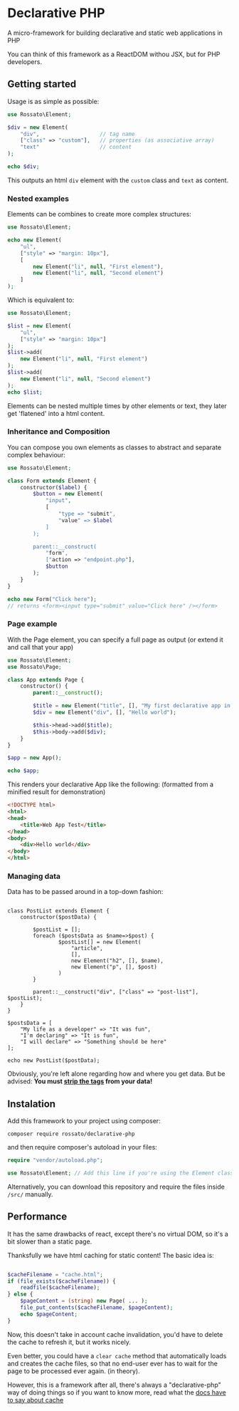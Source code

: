 # Declarative PHP

A micro-framework for building declarative and static web applications in PHP

You can think of this framework as a ReactDOM withou JSX, but for PHP developers.

## Getting started

Usage is as simple as possible:

```php
use Rossato\Element;

$div = new Element(
    "div",                   // tag name
    ["class" => "custom"],   // properties (as associative array)
    "text"                   // content
);

echo $div;

```

This outputs an html `div` element with the `custom` class and `text` as content.

### Nested examples

Elements can be combines to create more complex structures:

```php
use Rossato\Element;

echo new Element(
    "ul",
    ["style" => "margin: 10px"],
    [
        new Element("li", null, "First element"),
        new Element("li", null, "Second element")
    ]
);
```

Which is equivalent to:

```php
use Rossato\Element;

$list = new Element(
    "ul",
    ["style" => "margin: 10px"]
);
$list->add(
    new Element("li", null, "First element")
);
$list->add(
    new Element("li", null, "Second element")
);
echo $list;
```

Elements can be nested multiple times by other elements or text, they later get 'flatened' into a html content.

### Inheritance and Composition

You can compose you own elements as classes to abstract and separate complex behaviour:

```php
use Rossato\Element;

class Form extends Element {
    constructor($label) {
        $button = new Element(
            "input",
            [
                "type => "submit", 
                "value" => $label
            ]
        );

        parent::__construct(
            "form",
            ["action => "endpoint.php"],
            $button
        );
    }
}

echo new Form("Click here");
// returns <form><input type="submit" value="Click here" /></form>
```

### Page example

With the Page element, you can specify a full page as output (or extend it and call that your app)

```php
use Rossato\Element;
use Rossato\Page;

class App extends Page {
    constructor() {
        parent::__construct();

        $title = new Element("title", [], "My first declarative app in php");
        $div = new Element("div", [], "Hello world");

        $this->head->add($title);
        $this->body->add($div);
    }
}

$app = new App();

echo $app;

```

This renders your declarative App like the following: (formatted from a minified result for demonstration)

```html
<!DOCTYPE html>
<html>
<head>
	<title>Web App Test</title>
</head>
<body>
	<div>Hello world</div>
</body>
</html>
```

### Managing data

Data has to be passed around in a top-down fashion:

```

class PostList extends Element {
    constructor($postData) {
    
        $postList = [];
        foreach ($postsData as $name=>$post) {
                $postList[] = new Element(
                    "article",
                    [],
                    new Element("h2", [], $name),
                    new Element("p", [], $post)
                )
        }
        
        parent::__construct("div", ["class" => "post-list"], $postList);
    }
}

$postsData = [
    "My life as a developer" => "It was fun",
    "I'm declaring" => "It is fun",
    "I will declare" => "Something should be here"
];

echo new PostList($postData);

```

Obviously, you're left alone regarding how and where you get data. But be advised: **You must [strip the tags](http://php.net/manual/pt_BR/function.strip-tags.php) from your data!**

## Instalation

Add this framework to your project using composer:

```
composer require rossato/declarative-php
```

and then require composer's autoload in your files:

```php
require "vendor/autoload.php";

use Rossato\Element; // Add this line if you're using the Element class
```

Alternatively, you can download this repository and require the files inside `/src/` manually.

## Performance

It has the same drawbacks of react, except there's no virtual DOM, so it's a bit slower than a static page.

Thanksfully we have html caching for static content! The basic idea is:

```php

$cacheFilename = "cache.html";
if (file_exists($cacheFilename)) {
    readfile($cacheFilename);
} else {
    $pageContent = (string) new Page( ... );
    file_put_contents($cacheFilename, $pageContent);
    echo $pageContent;
}

```

Now, this doesn't take in account cache invalidation, you'd have to delete the cache to refresh it, but it works nicely.

Even better, you could have a `clear cache` method that automatically loads and creates the cache files, so that no end-user ever has to wait for the page to be processed ever again. (in theory).

However, this is a framework after all, there's always a "declarative-php" way of doing things so if you want to know more, read what the [docs have to say about cache](http://guilherme-rossato.com/declarative-php/caching-results/)
